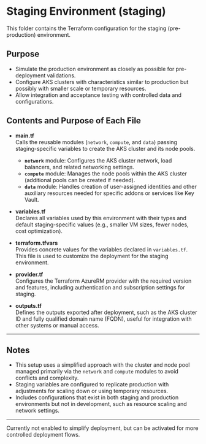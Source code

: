# Staging Environment (staging)

This folder contains the Terraform configuration for the staging (pre-production) environment.

## Purpose

- Simulate the production environment as closely as possible for pre-deployment validations.
- Configure AKS clusters with characteristics similar to production but possibly with smaller scale or temporary resources.
- Allow integration and acceptance testing with controlled data and configurations.

## Contents and Purpose of Each File

- **main.tf**  
  Calls the reusable modules (`network`, `compute`, and `data`) passing staging-specific variables to create the AKS cluster and its node pools.
  - **`network`** module: Configures the AKS cluster network, load balancers, and related networking settings.
  - **`compute`** module: Manages the node pools within the AKS cluster (additional pools can be created if needed).
  - **`data`** module: Handles creation of user-assigned identities and other auxiliary resources needed for specific addons or services like Key Vault.

- **variables.tf**  
  Declares all variables used by this environment with their types and default staging-specific values (e.g., smaller VM sizes, fewer nodes, cost optimization).

- **terraform.tfvars**  
  Provides concrete values for the variables declared in `variables.tf`. This file is used to customize the deployment for the staging environment.

- **provider.tf**  
  Configures the Terraform AzureRM provider with the required version and features, including authentication and subscription settings for staging.

- **outputs.tf**  
  Defines the outputs exported after deployment, such as the AKS cluster ID and fully qualified domain name (FQDN), useful for integration with other systems or manual access.

---

## Notes

- This setup uses a simplified approach with the cluster and node pool managed primarily via the `network` and `compute` modules to avoid conflicts and complexity.
- Staging variables are configured to replicate production with adjustments for scaling down or using temporary resources.
- Includes configurations that exist in both staging and production environments but not in development, such as resource scaling and network settings.

---

Currently not enabled to simplify deployment, but can be activated for more controlled deployment flows.
